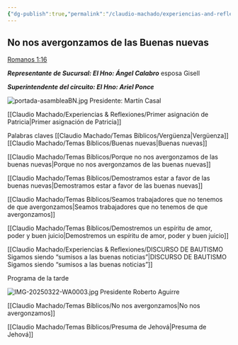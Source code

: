 ```yaml
---
{"dg-publish":true,"permalink":"/claudio-machado/experiencias-and-reflexiones/no-nos-avergonzamos-de-las-buenas-nuevas/","tags":["asamblea","predicación","predicar"]}
---
```



## No nos avergonzamos de las Buenas nuevas 


[Romanos 1:16](https://wol.jw.org/es/wol/b/r4/lp-s/nwtsty/45/1#v=45:1:16)

***Representante de Sucursal: 
El Hno: Ángel Calabro*** esposa Gisell 

***Superintendente del circuito:
El Hno: Ariel Ponce***


![portada-asambleaBN.jpg](/img/user/07%20-%20Personal/Im%C3%A1genes/portada-asambleaBN.jpg)
<span class="pie-foto">Presidente: Martín Casal </span>

[[Claudio Machado/Experiencias & Reflexiones/Primer asignación de Patricia\|Primer asignación de Patricia]] 


Palabras claves 
[[Claudio Machado/Temas Bíblicos/Vergüenza\|Vergüenza]]
[[Claudio Machado/Temas Bíblicos/Buenas nuevas\|Buenas nuevas]]


[[Claudio Machado/Temas Bíblicos/Porque no nos avergonzamos de las buenas nuevas\|Porque no nos avergonzamos de las buenas nuevas]]

[[Claudio Machado/Temas Bíblicos/Demostramos estar a favor de las buenas nuevas\|Demostramos estar a favor de las buenas nuevas]]

[[Claudio Machado/Temas Bíblicos/Seamos trabajadores que no tenemos de que avergonzamos\|Seamos trabajadores que no tenemos de que avergonzamos]]

[[Claudio Machado/Temas Bíblicos/Demostremos un espíritu de amor, poder y buen juicio\|Demostremos un espíritu de amor, poder y buen juicio]]

[[Claudio Machado/Experiencias & Reflexiones/DISCURSO DE BAUTISMO Sigamos siendo “sumisos a las buenas noticias”\|DISCURSO DE BAUTISMO Sigamos siendo “sumisos a las buenas noticias”]]

Programa de la tarde 

![IMG-20250322-WA0003.jpg](/img/user/07%20-%20Personal/Im%C3%A1genes/IMG-20250322-WA0003.jpg)
<span class="pie-foto">Presidente Roberto Aguirre</spam>

[[Claudio Machado/Temas Bíblicos/No nos avergonzamos\|No nos avergonzamos]]

[[Claudio Machado/Temas Bíblicos/Presuma de Jehová\|Presuma de Jehová]]
